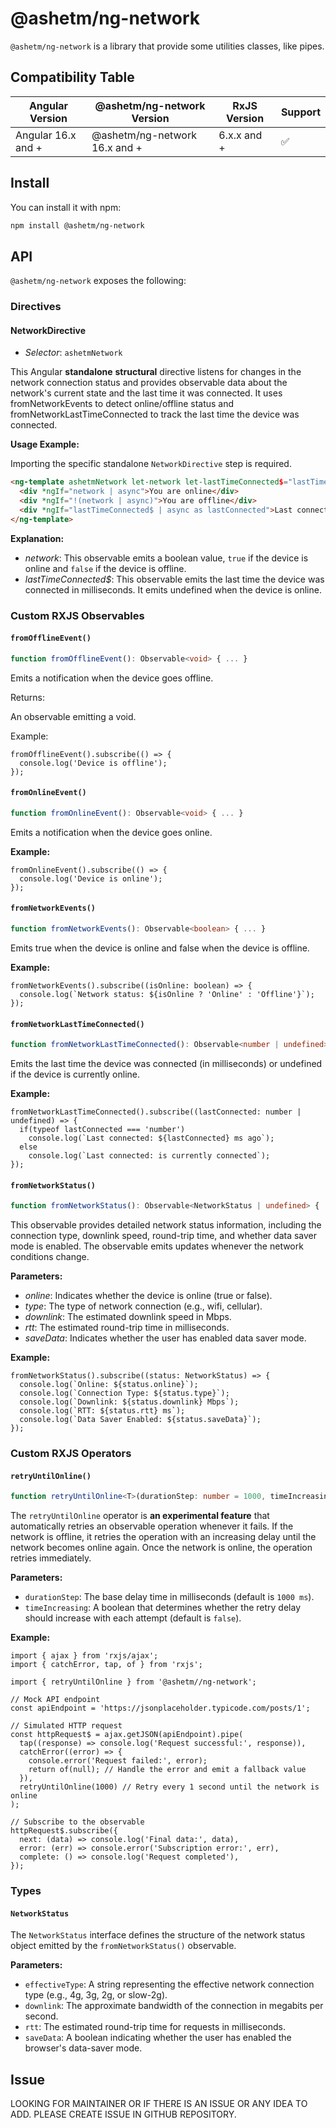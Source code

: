 
# @ashetm/ng-network

``@ashetm/ng-network`` is a library that provide some utilities classes, like pipes.

<!-- [![build status](http://img.shields.io/travis/likeastore/ngDialog.svg)](https://travis-ci.org/likeastore/ngDialog) -->
<!-- [![npm version](http://badge.fury.io/js/ng-dialog.svg)](http://badge.fury.io/js/ng-dialog) -->
<!-- [![github tag](https://img.shields.io/github/tag/likeastore/ngDialog.svg)](https://github.com/likeastore/ngDialog/tags) -->
<!-- [![Download Count](https://img.shields.io/npm/dm/ng-dialog.svg)](http://www.npmjs.com/package/ng-dialog) -->
<!-- [![Code Climate](https://codeclimate.com/github/likeastore/ngDialog/badges/gpa.svg)](https://codeclimate.com/github/likeastore/ngDialog) -->

<!-- ### [Demo](http://likeastore.github.io/ngDialog) -->

## Compatibility Table

| Angular Version    | @ashetm/ng-network Version     | RxJS Version   | Support |
|--------------------|--------------------------------|----------------|---------|
| Angular 16.x and + | @ashetm/ng-network 16.x and +  | 6.x.x and +    | ✅      |

## Install

You can install it with npm:

```bash
npm install @ashetm/ng-network
```

## API

``@ashetm/ng-network`` exposes the following: 

### Directives

#### NetworkDirective

* _Selector_: `ashetmNetwork`

This Angular **standalone** **structural** directive listens for changes in the network connection status and provides observable data about the network's current state and the last time it was connected. It uses fromNetworkEvents to detect online/offline status and fromNetworkLastTimeConnected to track the last time the device was connected.

**Usage Example:**

Importing the specific standalone ``NetworkDirective`` step is required.

```html
<ng-template ashetmNetwork let-network let-lastTimeConnected$="lastTimeConnected$">
  <div *ngIf="network | async">You are online</div>
  <div *ngIf="!(network | async)">You are offline</div>
  <div *ngIf="lastTimeConnected$ | async as lastConnected">Last connected: {{ lastConnected }} ms ago</div>
</ng-template>
```

**Explanation:**

* _network_: This observable emits a boolean value, `true` if the device is online and `false` if the device is offline.
* _lastTimeConnected$_: This observable emits the last time the device was connected in milliseconds. It emits undefined when the device is online.

### Custom RXJS Observables

#### `fromOfflineEvent()`

```ts
function fromOfflineEvent(): Observable<void> { ... }
```

Emits a notification when the device goes offline.

Returns:

An observable emitting a void.

Example: 

```tsx
fromOfflineEvent().subscribe(() => {
  console.log('Device is offline');
});
```

#### `fromOnlineEvent()`

```ts
function fromOnlineEvent(): Observable<void> { ... }
```

Emits a notification when the device goes online.

**Example:**

```tsx
fromOnlineEvent().subscribe(() => {
  console.log('Device is online');
});
```

#### `fromNetworkEvents()`

```ts
function fromNetworkEvents(): Observable<boolean> { ... }
```

Emits true when the device is online and false when the device is offline.

**Example:**

```tsx
fromNetworkEvents().subscribe((isOnline: boolean) => {
  console.log(`Network status: ${isOnline ? 'Online' : 'Offline'}`);
});
```

#### `fromNetworkLastTimeConnected()`

```ts
function fromNetworkLastTimeConnected(): Observable<number | undefined> { ... }
```

Emits the last time the device was connected (in milliseconds) or undefined if the device is currently online.

**Example:**

```tsx
fromNetworkLastTimeConnected().subscribe((lastConnected: number | undefined) => {
  if(typeof lastConnected === 'number')
    console.log(`Last connected: ${lastConnected} ms ago`);
  else
    console.log(`Last connected: is currently connected`);
});
```

#### `fromNetworkStatus()`

```ts
function fromNetworkStatus(): Observable<NetworkStatus | undefined> { ... }
```

This observable provides detailed network status information, including the connection type, downlink speed, round-trip time, and whether data saver mode is enabled. The observable emits updates whenever the network conditions change.

**Parameters:**

* _online_: Indicates whether the device is online (true or false).
* _type_: The type of network connection (e.g., wifi, cellular).
* _downlink_: The estimated downlink speed in Mbps.
* _rtt_: The estimated round-trip time in milliseconds.
* _saveData_: Indicates whether the user has enabled data saver mode.

**Example:**

```tsx
fromNetworkStatus().subscribe((status: NetworkStatus) => {
  console.log(`Online: ${status.online}`);
  console.log(`Connection Type: ${status.type}`);
  console.log(`Downlink: ${status.downlink} Mbps`);
  console.log(`RTT: ${status.rtt} ms`);
  console.log(`Data Saver Enabled: ${status.saveData}`);
});
```

### Custom RXJS Operators

#### `retryUntilOnline()`

```ts
function retryUntilOnline<T>(durationStep: number = 1000, timeIncreasing: boolean = false): MonoTypeOperatorFunction<T>  { ... }
```

The ``retryUntilOnline`` operator is **an experimental feature** that automatically retries an observable operation whenever it fails. If the network is offline, it retries the operation with an increasing delay until the network becomes online again. Once the network is online, the operation retries immediately.

**Parameters:**

* `durationStep`: The base delay time in milliseconds (default is `1000 ms`).
* `timeIncreasing`: A boolean that determines whether the retry delay should increase with each attempt (default is `false`).

**Example:**

```tsx
import { ajax } from 'rxjs/ajax';
import { catchError, tap, of } from 'rxjs';

import { retryUntilOnline } from '@ashetm//ng-network';

// Mock API endpoint
const apiEndpoint = 'https://jsonplaceholder.typicode.com/posts/1';

// Simulated HTTP request
const httpRequest$ = ajax.getJSON(apiEndpoint).pipe(
  tap((response) => console.log('Request successful:', response)),
  catchError((error) => {
    console.error('Request failed:', error);
    return of(null); // Handle the error and emit a fallback value
  }),
  retryUntilOnline(1000) // Retry every 1 second until the network is online
);

// Subscribe to the observable
httpRequest$.subscribe({
  next: (data) => console.log('Final data:', data),
  error: (err) => console.error('Subscription error:', err),
  complete: () => console.log('Request completed'),
});

```

### Types

#### `NetworkStatus`

The `NetworkStatus` interface defines the structure of the network status object emitted by the `fromNetworkStatus()` observable.

**Parameters:**

* `effectiveType`: A string representing the effective network connection type (e.g., 4g, 3g, 2g, or slow-2g).
* `downlink`: The approximate bandwidth of the connection in megabits per second.
* `rtt`: The estimated round-trip time for requests in milliseconds.
* `saveData`: A boolean indicating whether the user has enabled the browser's data-saver mode.

## Issue

LOOKING FOR MAINTAINER OR IF THERE IS AN ISSUE OR ANY IDEA TO ADD. PLEASE CREATE ISSUE IN GITHUB REPOSITORY.
